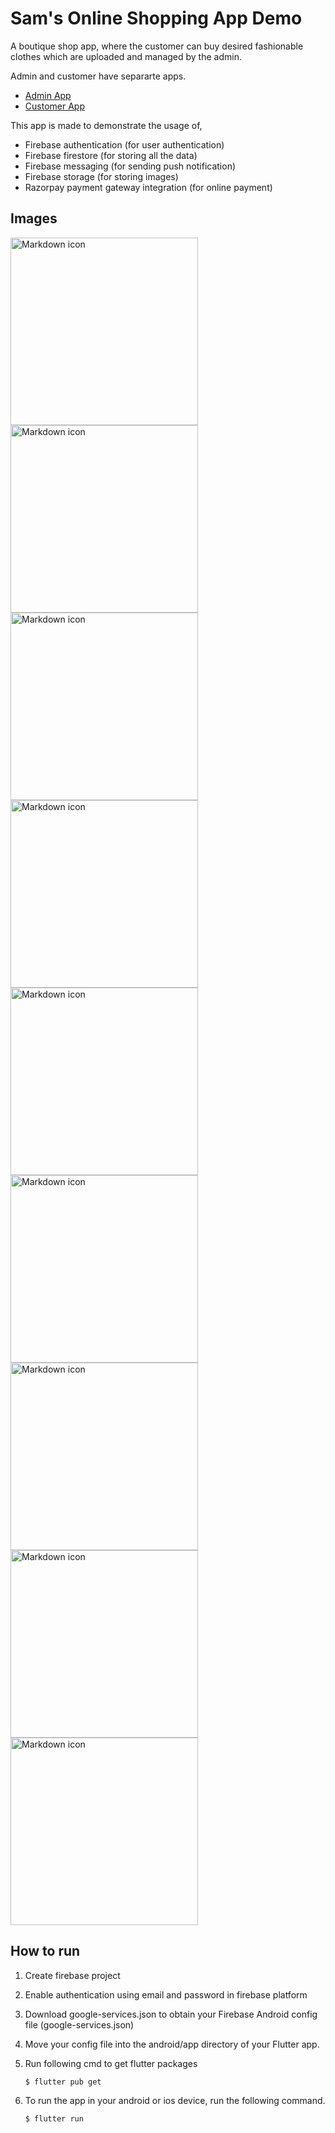 # Sam's Online Shopping App Demo

A boutique shop app, where the customer can buy desired fashionable clothes which are uploaded and managed by the admin.

Admin and customer have separarte apps.

 - [Admin App](https://github.com/Samuel310/sams_online_shopping_demo/tree/master/admin_app)
 - [Customer App](https://github.com/Samuel310/sams_online_shopping_demo/tree/master/customer_app)

This app is made to demonstrate the usage of,

- Firebase authentication (for user authentication)
- Firebase firestore (for storing all the data)
- Firebase messaging (for sending push notification)
- Firebase storage (for storing images)
- Razorpay payment gateway integration (for online payment)

## Images

<img src="images/1.png" alt="Markdown icon" width="300"/>
<img src="images/2.png" alt="Markdown icon" width="300"/>
<img src="images/3.png" alt="Markdown icon" width="300"/>
<img src="images/4.png" alt="Markdown icon" width="300"/>
<img src="images/5.png" alt="Markdown icon" width="300"/>
<img src="images/6.png" alt="Markdown icon" width="300"/>
<img src="images/7.png" alt="Markdown icon" width="300"/>
<img src="images/8.png" alt="Markdown icon" width="300"/>
<img src="images/9.png" alt="Markdown icon" width="300"/>

## How to run

1. Create firebase project
2. Enable authentication using email and password in firebase platform
3. Download google-services.json to obtain your Firebase Android config file (google-services.json)
4. Move your config file into the android/app directory of your Flutter app.

5.  Run following cmd to get flutter packages
    ```
    $ flutter pub get
    ```

6.  To run the app in your android or ios device, run the following command.
    ```
    $ flutter run
    ```


